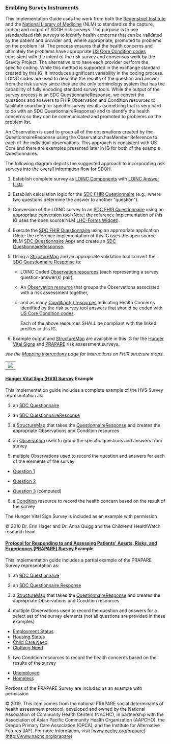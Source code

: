 ###  Enabling Survey Instruments

This Implementation Guide uses the work from both the [Regenstrief Institute](https://www.regenstrief.org/) and the  [National Library of Medicine](https://www.nlm.nih.gov/) (NLM) to standardize the capture, coding and output of SDOH risk surveys. The purpose is to use standardized risk surveys to identify health concerns that can be validated by the patient and provider and, where appropriate, promoted to problems on the problem list.  The process ensures that the health concerns and ultimately the problems have appropriate [US Core Condition codes](http://hl7.org/fhir/us/core/ValueSet/us-core-condition-code) consistent with the intent of the risk survey and consensus work by the Gravity Project. The alternative is to have each provider perform the specific coding.  While this method is supported in the exchange standard created by this IG, it introduces significant variability in the coding process.  LOINC codes are used to describe the results of the question and answer from the risk survey since they are the only terminology system that has the capability of fully encoding standard survey tools.  While the output of the survey process is an SDC QuestionnaireResponse, we convert the questions and answers to FHIR Observation and Condition resources to facilitate searching for specific survey results (something that is very hard to do with an SDC QuestionnaireResponse) and to identify the health concerns so they can be communicated and promoted to problems on the problem list. 

An Observation is used to group all of the observations created by the QuestionnaireResponse using the Observation.hasMember Reference to each of the individual observations. This approach is consistent with US Core and there are examples presented later in IG for both of the example Questionnaires. 

The following diagram depicts the suggested approach to incorporating risk surveys into the overall information flow for SDOH.

1. Establish complete survey as [LOINC Components](https://loinc.org/kb/faq/structure/) with [LOINC Answer Lists](https://loinc.org/forums/topic/answer-lists/).  

2. Establish calculation logic for the [SDC FHIR Questionnaire](http://hl7.org/fhir/us/sdc/sdc-questionnaire.html) (e.g., where two questions determine the answer to another "question").

3. Conversion of the LOINC survey to an [SDC FHIR Questionnaire](http://hl7.org/fhir/us/sdc/sdc-questionnaire.html) using an appropriate conversion tool (Note: the reference implementation of this IG uses the open source NLM [LHC-Forms Widget](https://lhcforms.nlm.nih.gov/lhcforms)).

4. Execute the [SDC FHIR Questionnaire](http://hl7.org/fhir/us/sdc/sdc-questionnaire.html) using an appropriate application (Note: the reference implementation of this IG uses the open source NLM [SDC Questionnaire App](https://lhcforms.nlm.nih.gov/sdc)) and create an [SDC QuestionnaireResponse](http://hl7.org/fhir/us/sdc/sdc-questionnaireresponse.html).

5. Using a [StructureMap](http://www.hl7.org/fhir/structuremap.html) and an appropriate validation tool convert the [SDC Questionnaire Response](http://hl7.org/fhir/us/sdc/sdc-questionnaireresponse.html) to:

   - LOINC Coded [Observation resources](StructureDefinition-SDOHCC-ObservationScreeningResponse.html) (each representing a survey question-answer(s) pair), 

   - An  [Observation resource](StructureDefinition-SDOHCC-ObservationScreeningResponse.html) that groups the Observations associated with a risk assessment together,

   - and as many [Condition(s) resources](StructureDefinition-SDOHCC-Condition.html) indicating Health Concerns identified by the risk survey tool answers that should be coded with [US Core Condition codes](http://hl7.org/fhir/us/core/ValueSet/us-core-condition-code).

      Each of the above resources SHALL be compliant with the linked profiles in this IG.

6. Example output and [StructureMap](http://www.hl7.org/fhir/structuremap.html) are available in this IG for the [Hunger Vital Signs](https://loinc.org/88121-9/) and [PRAPARE](https://loinc.org/93025-5/) risk assessment surveys.

*see the [Mapping Instructions](mapping_instructions.html) page for instructions on FHIR structure maps.*

<table><tr><td><img src="enablingsurveyinstruments.jpg" /></td></tr></table>

#### [Hunger Vital Sign (HVS) Survey](https://loinc.org/88121-9/) Example

This implementation guide includes a complete example of the HVS Survey representation as:

1) an [SDC Questionnaire](Questionnaire-SDOHCC-QuestionnaireHungerVitalSign.html)

2) an [SDC QuestionnaireResponse](QuestionnaireResponse-SDOHCC-QuestionnaireResponseHungerVitalSignExample.html)

3) a [StructureMap](StructureMap-SDOHCC-StructureMapHungerVitalSign.html) that takes the [QuestionnaireResponse](QuestionnaireResponse-SDOHCC-QuestionnaireResponseHungerVitalSignExample.html) and creates the appropriate Observations and Condition resources

4) an [Observation](Observation-SDOHCC-ObservationResponseHungerVitalSignGroupingExample.html) used to group the specific questions and answers from survey

5) multiple Observations used to record the question and answers for each of the elements of the survey

- 	[Question 1](Observation-SDOHCC-ObservationResponseHungerVitalSignQuestion1Example.html)

- 	[Question 2](Observation-SDOHCC-ObservationResponseHungerVitalSignQuestion2Example.html)

- 	[Question 3](Observation-SDOHCC-ObservationResponseHungerVitalSignQuestion3Example.html) (computed)

6)  a [Condition](Condition-SDOHCC-ConditionFoodInsecurityExample.html) resource to record the health concern based on the result of the survey



The Hunger Vital Sign Survey is included as an example with permission 

© 2010 Dr. Erin Hager and Dr. Anna Quigg and the Children’s HealthWatch research team.



#### [Protocol for Responding to and Assessing Patients' Assets, Risks, and Experiences (PRAPARE) Survey](https://loinc.org/93025-5/) Example

This implementation guide includes a partial example of the PRAPARE Survey representation as:

1) an [SDC Questionnaire](Questionnaire-SDOHCC-QuestionnairePRAPARE.html)

2) an [SDC Questionnaire Response](QuestionnaireResponse-SDOHCC-QuestionnaireResponsePRAPAREExample.html)

3) a [StructureMap](StructureMap-SDOHCC-StructureMapPRAPARE.html) that takes the [QuestionnaireResponse](QuestionnaireResponse-SDOHCC-QuestionnaireResponsePRAPAREExample.html) and creates the appropriate Observations and Condition resources

4) multiple Observations used to record the question and answers for a select set of the survey elements (not all questions are provided in these examples)

- [Employment Status](Observation-SDOHCC-ObservationResponsePRAPAREEmploymentStatusExample.html)
- [Housing Status](Observation-SDOHCC-ObservationResponsePRAPAREHousingStatusExample.html)
- [Child Care Need](Observation-SDOHCC-ObservationResponsePRAPAREChildCareNeedExample.html)  
- [Clothing Need](Observation-SDOHCC-ObservationResponsePRAPAREClothingNeedExample.html) 

5)  two Condition resources to record the health concerns based on the results of the survey

- [Unemployed](Condition-SDOHCC-ConditionUnemployedExample.html)
- [Homeless](Condition-SDOHCC-ConditionHomelessExample.html)



Portions of the PRAPARE Survey are included as an example with permission 

 © 2019. This item comes from the national PRAPARE social determinants of health assessment protocol, developed and owned by the National Association of Community Health Centers (NACHC), in partnership with the Association of Asian Pacific Community Health Organization (AAPCHO), the Oregon Primary Care Association (OPCA), and the Institute for Alternative Futures (IAF). For more information, visit [www.nachc.org/prapare](http://www.nachc.org/prapare)